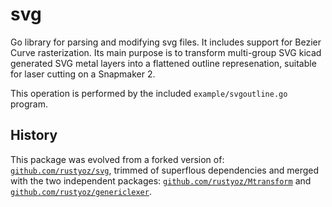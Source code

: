 # svg

Go library for parsing and modifying svg files. It includes support
for Bezier Curve rasterization. Its main purpose is to transform
multi-group SVG kicad generated SVG metal layers into a flattened
outline represenation, suitable for laser cutting on a Snapmaker 2.

This operation is performed by the included `example/svgoutline.go`
program.

## History

This package was evolved from a forked version of:
[`github.com/rustyoz/svg`](https://github.com/rustyoz/svg), trimmed of
superflous dependencies and merged with the two independent packages:
[`github.com/rustyoz/Mtransform`](https://github.com/rustyoz/Mtransform)
and
[`github.com/rustyoz/genericlexer`](https://github.com/rustyoz/genericlexer).
